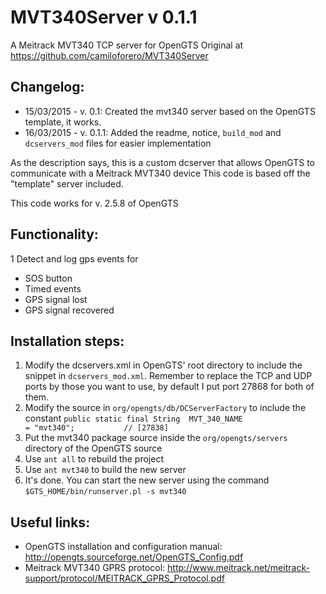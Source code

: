 # MVT340Server v 0.1.1

A Meitrack MVT340 TCP server for OpenGTS
Original at https://github.com/camiloforero/MVT340Server

## Changelog:
* 15/03/2015 - v. 0.1: Created the mvt340 server based on the OpenGTS template, it works.
* 16/03/2015 - v. 0.1.1: Added the readme, notice, `build_mod` and `dcservers_mod` files for easier implementation

As the description says, this is a custom dcserver that allows OpenGTS to communicate with a Meitrack MVT340 device
This code is based off the "template" server included.

This code works for v. 2.5.8 of OpenGTS

## Functionality:
1 Detect and log gps events for
  * SOS button
  * Timed events
  * GPS signal lost
  * GPS signal recovered
    
## Installation steps:

1. Modify the dcservers.xml in OpenGTS' root directory to include the snippet in `dcservers_mod.xml`. Remember to replace the TCP and UDP ports by those you want to use, by default I put port 27868 for both of them.
2. Modify the source in `org/opengts/db/DCServerFactory` to include the constant `public static final String  MVT_340_NAME                       = "mvt340";           // [27838]`
3. Put the mvt340 package source inside the `org/opengts/servers` directory of the OpenGTS source
4. Use `ant all` to rebuild the project
5. Use `ant mvt340` to build the new server
6. It's done. You can start the new server using the command `$GTS_HOME/bin/runserver.pl -s mvt340`



## Useful links:

* OpenGTS installation and configuration manual: http://opengts.sourceforge.net/OpenGTS_Config.pdf
* Meitrack MVT340 GPRS protocol: http://www.meitrack.net/meitrack-support/protocol/MEITRACK_GPRS_Protocol.pdf
